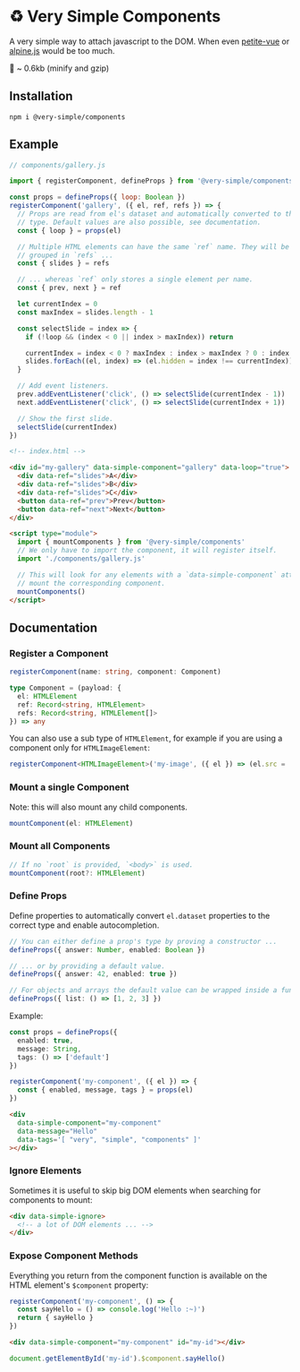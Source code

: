 # ♻️ Very Simple Components

A very simple way to attach javascript to the DOM. When even [petite-vue](https://github.com/vuejs/petite-vue) or [alpine.js](https://github.com/alpinejs/alpine/) would be too much.

💾 ~ 0.6kb (minify and gzip)

## Installation

```
npm i @very-simple/components
```

## Example

```js
// components/gallery.js

import { registerComponent, defineProps } from '@very-simple/components'

const props = defineProps({ loop: Boolean })
registerComponent('gallery', ({ el, ref, refs }) => {
  // Props are read from el's dataset and automatically converted to the correct
  // type. Default values are also possible, see documentation.
  const { loop } = props(el)

  // Multiple HTML elements can have the same `ref` name. They will be
  // grouped in `refs` ...
  const { slides } = refs

  // ... whereas `ref` only stores a single element per name.
  const { prev, next } = ref

  let currentIndex = 0
  const maxIndex = slides.length - 1

  const selectSlide = index => {
    if (!loop && (index < 0 || index > maxIndex)) return

    currentIndex = index < 0 ? maxIndex : index > maxIndex ? 0 : index
    slides.forEach((el, index) => (el.hidden = index !== currentIndex))
  }

  // Add event listeners.
  prev.addEventListener('click', () => selectSlide(currentIndex - 1))
  next.addEventListener('click', () => selectSlide(currentIndex + 1))

  // Show the first slide.
  selectSlide(currentIndex)
})
```

```html
<!-- index.html -->

<div id="my-gallery" data-simple-component="gallery" data-loop="true">
  <div data-ref="slides">A</div>
  <div data-ref="slides">B</div>
  <div data-ref="slides">C</div>
  <button data-ref="prev">Prev</button>
  <button data-ref="next">Next</button>
</div>

<script type="module">
  import { mountComponents } from '@very-simple/components'
  // We only have to import the component, it will register itself.
  import './components/gallery.js'

  // This will look for any elements with a `data-simple-component` attribute and
  // mount the corresponding component.
  mountComponents()
</script>
```

## Documentation

### Register a Component

```ts
registerComponent(name: string, component: Component)

type Component = (payload: {
  el: HTMLElement
  ref: Record<string, HTMLElement>
  refs: Record<string, HTMLElement[]>
}) => any
```

You can also use a sub type of `HTMLElement`, for example if you are using
a component only for `HTMLImageElement`:

```ts
registerComponent<HTMLImageElement>('my-image', ({ el }) => (el.src = '...'))
```

### Mount a single Component

Note: this will also mount any child components.

```ts
mountComponent(el: HTMLElement)
```

### Mount all Components

```ts
// If no `root` is provided, `<body>` is used.
mountComponent(root?: HTMLElement)
```

### Define Props

Define properties to automatically convert `el.dataset` properties to the
correct type and enable autocompletion.

```ts
// You can either define a prop's type by proving a constructor ...
defineProps({ answer: Number, enabled: Boolean })

// ... or by providing a default value.
defineProps({ answer: 42, enabled: true })

// For objects and arrays the default value can be wrapped inside a function
defineProps({ list: () => [1, 2, 3] })
```

Example:

```ts
const props = defineProps({
  enabled: true,
  message: String,
  tags: () => ['default']
})

registerComponent('my-component', ({ el }) => {
  const { enabled, message, tags } = props(el)
})
```

```html
<div
  data-simple-component="my-component"
  data-message="Hello"
  data-tags='[ "very", "simple", "components" ]'
></div>
```

### Ignore Elements

Sometimes it is useful to skip big DOM elements when searching for components
to mount:

```html
<div data-simple-ignore>
  <!-- a lot of DOM elements ... -->
</div>
```

### Expose Component Methods

Everything you return from the component function is available on the HTML
element's `$component` property:

```js
registerComponent('my-component', () => {
  const sayHello = () => console.log('Hello :~)')
  return { sayHello }
})
```

```html
<div data-simple-component="my-component" id="my-id"></div>
```

```js
document.getElementById('my-id').$component.sayHello()
```
